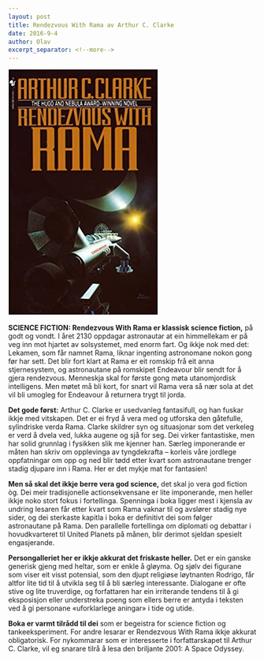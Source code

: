 ```yaml
---
layout: post
title: Rendezvous With Rama av Arthur C. Clarke
date: 2016-9-4
author: Olav
excerpt_separator: <!--more-->
---
```


![Omslaget til Rendezvous With Rama viser eit romskip og eit mystisk objekt i rommet](/images/rendezvous.jpg)

**SCIENCE FICTION: Rendezvous With Rama er klassisk science fiction,** på godt og vondt. I året 2130 oppdagar astronautar at ein himmellekam er på veg inn mot hjartet av solsystemet, med enorm fart. Og ikkje nok med det: Lekamen, som får namnet Rama, liknar ingenting astronomane nokon gong før har sett. <!--more-->Det blir fort klart at Rama er eit romskip frå eit anna stjernesystem, og astronautane på romskipet Endeavour blir sendt for å gjera rendezvous. Menneskja skal for første gong møta utanomjordisk intelligens. Men møtet må bli kort, for snart vil Rama vera så nær sola at det vil bli umogleg for Endeavour å returnera trygt til jorda.

**Det gode først:** Arthur C. Clarke er usedvanleg fantasifull, og han fuskar ikkje med vitskapen. Det er ei fryd å vera med og utforska den gåtefulle, sylindriske verda Rama. Clarke skildrer syn og situasjonar som det verkeleg er verd å dvela ved, lukka augene og sjå for seg. Dei virker fantastiske, men har solid grunnlag i fysikken slik me kjenner han. Særleg imponerande er måten han skriv om opplevinga av tyngdekrafta – korleis våre jordlege oppfatningar om opp og ned blir tødd etter kvart som astronautane trenger stadig djupare inn i Rama. Her er det mykje mat for fantasien!

**Men så skal det ikkje berre vera god science,** det skal jo vera god fiction òg. Dei meir tradisjonelle actionsekvensane er lite imponerande, men heller ikkje noko stort fokus i fortellinga. Spenninga i boka ligger mest i kjensla av undring lesaren får etter kvart som Rama vaknar til og avslører stadig nye sider, og dei sterkaste kapitla i boka er definitivt dei som følger astronautane på Rama. Den parallelle fortellinga om diplomati og debattar i hovudkvarteret til United Planets på månen, blir derimot sjeldan spesielt engasjerande.

**Persongalleriet her er ikkje akkurat det friskaste heller.** Det er ein ganske generisk gjeng med heltar, som er enkle å gløyma. Og sjølv dei figurane som viser eit visst potensial, som den djupt religiøse løytnanten Rodrigo, får altfor lite tid til å utvikla seg til å bli særleg interessante. Dialogane er ofte stive og lite truverdige, og forfattaren har ein irriterande tendens til å gi eksposisjon eller understreka poeng som ellers berre er antyda i teksten ved å gi personane «uforklarlege aningar» i tide og utide.

**Boka er varmt tilrådd til dei** som er begeistra for science fiction og tankeeksperiment. For andre lesarar er Rendezvous With Rama ikkje akkurat obligatorisk. For nykommarar som er interesserte i forfattarskapet til Arthur C. Clarke, vil eg snarare tilrå å lesa den briljante 2001: A Space Odyssey.
